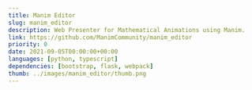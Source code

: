 ```yaml
---
title: Manim Editor
slug: manim_editor
description: Web Presenter for Mathematical Animations using Manim.
link: https://github.com/ManimCommunity/manim_editor
priority: 0
date: 2021-09-05T00:00:00+00:00
languages: [python, typescript]
dependencies: [bootstrap, flask, webpack]
thumb: ../images/manim_editor/thumb.png
---
```


